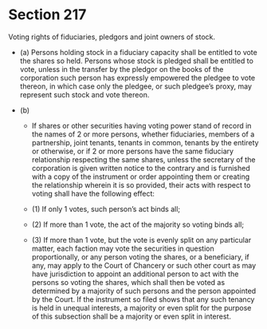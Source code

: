 # Section 217

Voting rights of fiduciaries, pledgors and joint owners of stock.

- (a) Persons holding stock in a fiduciary capacity shall be entitled to vote the shares so held. Persons whose stock is pledged shall be entitled to vote, unless in the transfer by the pledgor on the books of the corporation such person has expressly empowered the pledgee to vote thereon, in which case only the pledgee, or such pledgee’s proxy, may represent such stock and vote thereon.

- (b) 

  - If shares or other securities having voting power stand of record in the names of 2 or more persons, whether fiduciaries, members of a partnership, joint tenants, tenants in common, tenants by the entirety or otherwise, or if 2 or more persons have the same fiduciary relationship respecting the same shares, unless the secretary of the corporation is given written notice to the contrary and is furnished with a copy of the instrument or order appointing them or creating the relationship wherein it is so provided, their acts with respect to voting shall have the following effect:

  - (1) If only 1 votes, such person’s act binds all;

  - (2) If more than 1 vote, the act of the majority so voting binds all;

  - (3) If more than 1 vote, but the vote is evenly split on any particular matter, each faction may vote the securities in question proportionally, or any person voting the shares, or a beneficiary, if any, may apply to the Court of Chancery or such other court as may have jurisdiction to appoint an additional person to act with the persons so voting the shares, which shall then be voted as determined by a majority of such persons and the person appointed by the Court. If the instrument so filed shows that any such tenancy is held in unequal interests, a majority or even split for the purpose of this subsection shall be a majority or even split in interest.